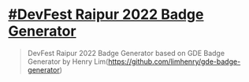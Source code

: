 # [#DevFest Raipur 2022 Badge Generator](https://devfestraipur.web.app)


> DevFest Raipur 2022 Badge Generator based on GDE Badge Generator by Henry Lim(https://github.com/limhenry/gde-badge-generator)



